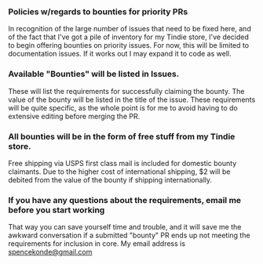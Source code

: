 
### Policies w/regards to bounties for priority PRs

In recognition of the large number of issues that need to be fixed here, and of the fact that I've got a pile of inventory for my Tindie store, I've decided to begin offering bounties on priority issues. For now, this will be limited to documentation issues. If it works out I may expand it to code as well.

### Available "Bounties" will be listed in Issues.
These will list the requirements for successfully claiming the bounty. The value of the bounty will be listed in the title of the issue. These requirements will be quite specific, as the whole point is for me to avoid having to do extensive editing before merging the PR.

### All bounties will be in the form of free stuff from my Tindie store.
Free shipping via USPS first class mail is included for domestic bounty claimants. Due to the higher cost of international shipping, $2 will be debited from the value of the bounty if shipping internationally.

### If you have any questions about the requirements, email me before you start working
That way you can save yourself time and trouble, and it will save me the awkward conversation if a submitted "bounty" PR ends up not meeting the requirements for inclusion in core. My email address is spencekonde@gmail.com

